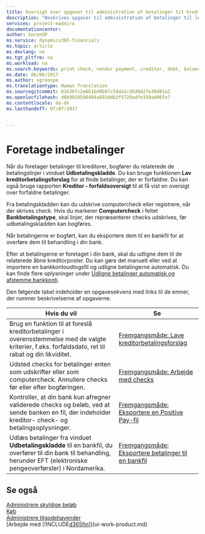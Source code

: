 ```yaml
---
title: Oversigt over opgaver til administration af betalinger til kreditorer | Microsoft Docs
description: "Beskrives opgaver til administration af betalinger til leverandører eller kreditorer, herunder bogføring af betalingslinjer og visning af en oversigt over den forfaldne saldo."
services: project-madeira
documentationcenter: 
author: SorenGP
ms.service: dynamics365-financials
ms.topic: article
ms.devlang: na
ms.tgt_pltfrm: na
ms.workload: na
ms.search.keywords: print check, vendor payment, creditor, debt, balance due, AP
ms.date: 06/06/2017
ms.author: sgroespe
ms.translationtype: Human Translation
ms.sourcegitcommit: 81636fc2e661bd9b07c54da1cd5d0d27e30d01a2
ms.openlocfilehash: d0b9020596484a8910db2f5720adfe159ad96fe7
ms.contentlocale: da-dk
ms.lasthandoff: 07/07/2017


---
```

# <a name="make-payments"></a>Foretage indbetalinger
Når du foretager betalinger til kreditorer, bogfører du relaterede de betalingslinjer i vinduet **Udbetalingskladde**. Du kan bruge funktionen **Lav kreditorbetalingsforslag** for at finde betalinger, der er forfaldne. Du kan også bruge rapporten **Kreditor - forfaldsoversigt** til at få vist en oversigt over forfaldne betalinger.

Fra betalingskladden kan du udskrive computercheck eller registrere, når der skrives check. Hvis du markerer **Computercheck** i feltet **Bankbetalingstype**, skal linjer, der repræsenterer checks udskrives, før udbetalingskladden kan bogføres.

Når betalingerne er bogført, kan du eksportere dem til en bankfil for at overføre dem til behandling i din bank.

Efter at betalingerne er foretaget i din bank, skal du udligne dem til de relaterede åbne kreditorposter. Du kan gøre det manuelt eller ved at importere en bankkontoudtogsfil og udligne betalingerne automatisk. Du kan finde flere oplysninger under [Udligne betalinger automatisk og afstemme bankkonti](receivables-apply-payments-auto-reconcile-bank-accounts.md).

Den følgende tabel indeholder en opgavesekvens med links til de emner, der rummer beskrivelserne af opgaverne.

| Hvis du vil | Se |
| --- | --- |
| Brug en funktion til at foreslå kreditorbetalinger i overensstemmelse med de valgte kriterier, f.eks. forfaldsdato, ret til rabat og din likviditet. |[Fremgangsmåde: Lave kreditorbetalingsforslag](payables-how-suggest-vendor-payments.md) |
| Udsted checks for betalinger enten som udskrifter eller som computercheck. Annullere checks før eller efter bogføringen. |[Fremgangsmåde: Arbejde med checks](payables-how-work-checks.md) |
| Kontroller, at din bank kun afregner validerede checks og beløb, ved at sende banken en fil, der indeholder kreditor- check- og betalingsoplysninger. |[Fremgangsmåde: Eksportere en Positive Pay-fil](finance-how-positive-pay.md) |
|Udlæs betalinger fra vinduet **Udbetalingskladde** til en bankfil, du overfører til din bank til behandling, herunder EFT (elektroniske pengeoverførsler) i Nordamerika. |[Fremgangsmåde: Eksportere betalinger til en bankfil](payables-how-export-payments-bank-file.md)|  

## <a name="see-also"></a>Se også
[Administrere skyldige beløb](payables-manage-payables.md)  
[Køb](purchasing-manage-purchasing.md)  
[Administrere tilgodehavender](receivables-manage-receivables.md)  
[Arbejde med [!INCLUDE[d365fin](includes/d365fin_md.md)]](ui-work-product.md)  

